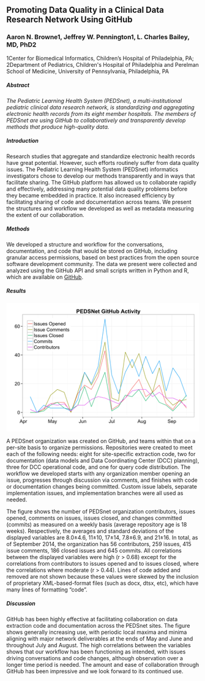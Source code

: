 ## Promoting Data Quality in a Clinical Data Research Network Using GitHub
 
### Aaron N. Browne1, Jeffrey W. Pennington1, L. Charles Bailey, MD, PhD2
1Center for Biomedical Informatics, Children’s Hospital of Philadelphia, PA; 2Department of Pediatrics, Children's Hospital of Philadelphia and Perelman School of Medicine, University of Pennsylvania, Philadelphia, PA
 
##### Abstract
*The Pediatric Learning Health System (PEDSnet), a multi-institutional pediatric clinical data research network, is standardizing and aggregating electronic health records from its eight member hospitals. The members of PEDSnet are using GitHub to collaboratively and transparently develop methods that produce high-quality data.*

##### Introduction
Research studies that aggregate and standardize electronic health records have great potential. However, such efforts routinely suffer from data quality issues. The Pediatric Learning Health System (PEDSnet) informatics investigators chose to develop our methods transparently and in ways that facilitate sharing. The GitHub platform has allowed us to collaborate rapidly and effectively, addressing many potential data quality problems before they became embedded in practice. It also increased efficiency by facilitating sharing of code and documentation across teams. We present the structures and workflow we developed as well as metadata measuring the extent of our collaboration.

##### Methods
We developed a structure and workflow for the conversations, documentation, and code that would be stored on GitHub, including granular access permissions, based on best practices from the open source software development community. The data we present were collected and analyzed using the GitHub API and small scripts written in Python and R, which are available on [GitHub](https://github.com/aaron0browne/pedsnet-github-amia).

##### Results

![PEDSnet GitHub Activity](https://github.com/aaron0browne/pedsnet-github-amia/blob/master/activity_fig.png)

A PEDSnet organization was created on GitHub, and teams within that on a per-site basis to organize permissions. Repositories were created to meet each of the following needs: eight for site-specific extraction code, two for documentation (data models and Data Coordinating Center (DCC) planning), three for DCC operational code, and one for query code distribution. The workflow we developed starts with any organization member opening an issue, progresses through discussion via comments, and finishes with code or documentation changes being committed. Custom issue labels, separate implementation issues, and implementation branches were all used as needed.

The figure shows the number of PEDSnet organization contributors, issues opened, comments on issues, issues closed, and changes committed (commits) as measured on a weekly basis (average repository age is 18 weeks). Respectively, the averages and standard deviations of the displayed variables are 8.0±4.6, 11±10, 17±14, 7.8±6.9, and 21±16. In total, as of September 2014, the organization has 56 contributors, 259 issues, 415 issue comments, 186 closed issues and 645 commits. All correlations between the displayed variables were high (r > 0.68) except for the correlations from contributors to issues opened and to issues closed, where the correlations where moderate (r > 0.44). Lines of code added and removed are not shown because these values were skewed by the inclusion of proprietary XML-based-format files (such as docx, dtsx, etc), which have many lines of formatting “code”.

##### Discussion
GitHub has been highly effective at facilitating collaboration on data extraction code and documentation across the PEDSnet sites. The figure shows generally increasing use, with periodic local maxima and minima aligning with major network deliverables at the ends of May and June and throughout July and August. The high correlations between the variables shows that our workflow has been functioning as intended, with issues driving conversations and code changes, although observation over a longer time period is needed. The amount and ease of collaboration through GitHub has been impressive and we look forward to its continued use.

